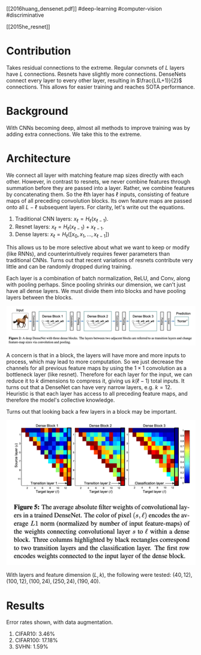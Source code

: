 [[2016huang_densenet.pdf]]
#deep-learning #computer-vision #discriminative

[[2015he_resnet]] 

# Contribution 

   Takes residual connections to the extreme. Regular convnets of $L$ layers have $L$ connections. Resnets have slightly more connections. DenseNets connect every layer to every other layer, resulting in $\frac{L(L+1)}{2}$ connections. This allows for easier training and reaches SOTA performance. 

# Background 

   With CNNs becoming deep, almost all methods to improve training was by adding extra connections. We take this to the extreme. 

# Architecture 

   We connect all layer with matching feature map sizes directly with each other. However, in contrast to resnets, we never combine features through summation before they are passed into a layer. Rather, we combine features by concatenating them. So the $\ell$th layer has $\ell$ inputs, consisting of feature maps of all preceding convolution blocks. Its own feature maps are passed onto all $L-\ell$ subsequent layers. For clarity, let's write out the equations. 
   1. Traditional CNN layers: $x_\ell = H_\ell (x_{\ell - 1})$. 
   2. Resnet layers: $x_\ell = H_\ell (x_{\ell - 1}) + x_{\ell - 1}$.  
   3. Dense layers: $x_\ell = H_\ell ([x_0, x_1, \ldots, x_{\ell - 1}])$ 

   This allows us to be more selective about what we want to keep or modify (like RNNs), and counterintuitively requires fewer parameters than traditional CNNs. Turns out that recent variations of resnets contribute very little and can be randomly dropped during training. 

   Each layer is a combination of batch normalization, ReLU, and Conv, along with pooling perhaps. Since pooling shrinks our dimension, we can't just have all dense layers. We must divide them into blocks and have pooling layers between the blocks. 

   ![image](densenet_block.png)

   A concern is that in a block, the layers will have more and more inputs to process, which may lead to more computation. So we just decrease the channels for all previous feature maps by using the $1 \times 1$ convolution as a bottleneck layer (like resnet). Therefore for each layer for the input, we can reduce it to $k$ dimensions to compress it, giving us $k (\ell - 1)$ total inputs. It turns out that a DenseNet can have very narrow layers, e.g. $k = 12$. Heuristic is that each layer has access to all preceding feature maps, and therefore the model's collective knowledge. 

   Turns out that looking back a few layers in a block may be important. 

   ![image](densenet_activation.png)

   With layers and feature dimension $(L, k)$, the following were tested: $(40, 12), (100, 12), (100, 24), (250, 24), (190, 40)$. 

# Results 

   Error rates shown, with data augmentation. 
   1. CIFAR10: 3.46%
   2. CIFAR100: 17.18%
   3. SVHN: 1.59% 


